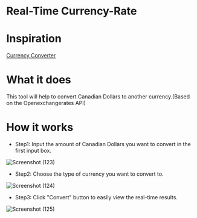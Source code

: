 # Real-Time Currency-Rate
# Inspiration
[Currency Converter](https://www.google.com/search?q=google+currency+converter&rlz=1C1CHBF_enCA839CA839&oq=google+currency+&aqs=chrome.0.0j69i57j0l6.4455j1j8&sourceid=chrome&ie=UTF-8)

# What it does
This tool will help to convert Canadian Dollars to another currency.(Based on the Openexchangerates API)

# How it works
* Step1: Input the amount of Canadian Dollars you want to convert in the first input box.

![Screenshot (123)](https://user-images.githubusercontent.com/43207918/66447117-35414f80-ea1b-11e9-929b-63995877dbd8.png)

* Step2: Choose the type of currency you want to convert to.

![Screenshot (124)](https://user-images.githubusercontent.com/43207918/66447191-7d607200-ea1b-11e9-9ad7-7c40c5401acf.png)

* Step3: Click "Convert" button to easily view the real-time results.

![Screenshot (125)](https://user-images.githubusercontent.com/43207918/66447280-ef38bb80-ea1b-11e9-9e19-1031a60a5383.png)


